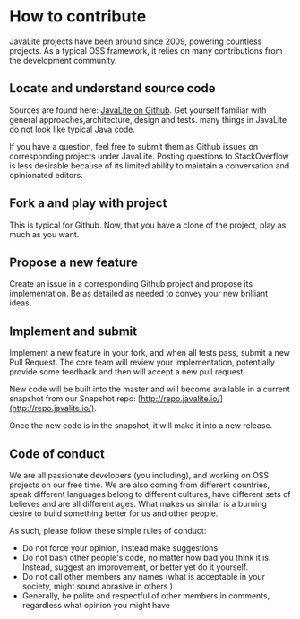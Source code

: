<div class=page-header>
   <h1>How to contribute<small></small></h1>
</div>


JavaLite projects have been around since 2009, powering countless projects. As a typical OSS framework,
it relies on many contributions from the development community.



## Locate and understand source code

Sources are found here: [JavaLite on Github](https://github.com/javalite). Get yourself familiar with general
approaches,architecture, design and tests. many things in JavaLite do not look like typical Java code.

If you have a question, feel free to submit them as Github issues on corresponding projects under JavaLite.
Posting questions to StackOverflow is less desirable because of its limited ability to maintain a conversation
  and opinionated editors.


## Fork a and play with project

This is typical for Github. Now, that you have a clone of the project, play as much as you want.


## Propose a new feature

Create an issue in a corresponding Github project and propose its implementation. Be as detailed as needed
  to convey your new brilliant ideas.

## Implement and submit

Implement a new feature in your fork, and when all tests pass, submit a new Pull Request. The core team will review
 your implementation, potentially provide some feedback and then  will accept a new pull request.

New code will be built into the master and will become available in a current snapshot from our
Snapshot repo: [http://repo.javalite.io/](http://repo.javalite.io/).

Once the new code is in the snapshot, it will make it into a new release.

## Code of conduct

We are all passionate developers (you including), and working on OSS projects on our free time.
We are also coming from different countries, speak different languages belong to different cultures,
 have different sets of believes and are all different ages. What makes us similar is a burning desire to
 build something better for us and other people.

As such, please follow these simple rules of conduct:

* Do not force your opinion, instead make suggestions
* Do not bash other people's code, no matter how bad you think it is. Instead, suggest an improvement,
or better yet do it yourself.
* Do not call other members any names (what is acceptable in your society, might  sound abrasive in others )
* Generally, be polite and respectful of other members in comments, regardless what opinion you might have



